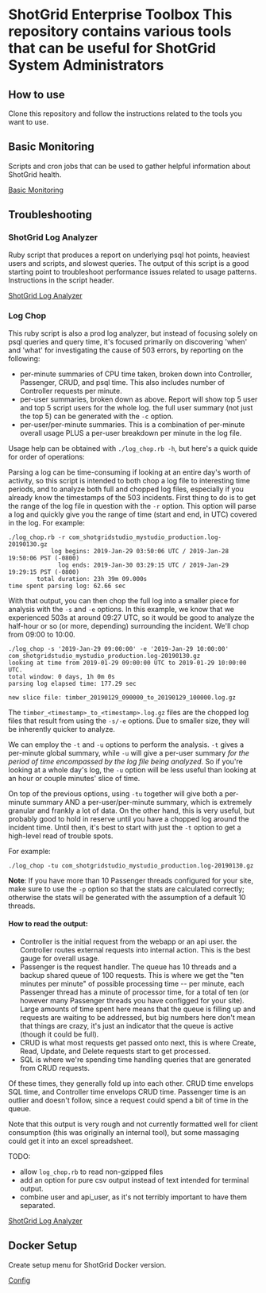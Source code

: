 # ShotGrid Enterprise Toolbox This repository contains various tools that can be useful for ShotGrid System Administrators
## How to use
Clone this repository and follow the instructions related to the tools you want to use.

## Basic Monitoring
Scripts and cron jobs that can be used to gather helpful information about ShotGrid health.

[Basic Monitoring](./basic_monitoring)

## Troubleshooting

### ShotGrid Log Analyzer
Ruby script that produces a report on underlying psql hot points, heaviest users
and scripts, and slowest queries. The output of this script is a good starting
point to troubleshoot performance issues related to usage patterns. Instructions
in the script header.

[ShotGrid Log Analyzer](./troubleshooting/shotgun_log_analyzer.rb)

### Log Chop

This ruby script is also a prod log analyzer, but instead of focusing solely on psql queries and query time, it's focused primarily on discovering 'when' and 'what' for investigating the cause of 503 errors, by reporting on the following:

- per-minute summaries of CPU time taken, broken down into Controller, Passenger, CRUD, and psql time. This also includes number of Controller requests per minute.
- per-user summaries, broken down as above. Report will show top 5 user and top 5 script users for the whole log. the full user summary (not just the top 5) can be generated with the `-c` option.
- per-user/per-minute summaries. This is a combination of per-minute overall usage PLUS a per-user breakdown per minute in the log file.

Usage help can be obtained with `./log_chop.rb -h`, but here's a quick quide for order of operations:

Parsing a log can be time-consuming if looking at an entire day's worth of activity, so this script is intended to both chop a log file to interesting time periods, and to analyze both full and chopped log files, especially if you already know the timestamps of the 503 incidents. First thing to do is to get the range of the log file in question with the `-r` option.  This option will parse a log and quickly give you the range of time (start and end, in UTC) covered in the log. For example:

```
./log_chop.rb -r com_shotgridstudio_mystudio_production.log-20190130.gz
            log begins: 2019-Jan-29 03:50:06 UTC / 2019-Jan-28 19:50:06 PST (-0800)
              log ends: 2019-Jan-30 03:29:15 UTC / 2019-Jan-29 19:29:15 PST (-0800)
        total duration: 23h 39m 09.000s
time spent parsing log: 62.66 sec
```

With that output, you can then chop the full log into a smaller piece for analysis with the `-s` and `-e` options. In this example, we know that we experienced 503s at around 09:27 UTC, so it would be good to analyze the half-hour or so (or more, depending) surrounding the incident. We'll chop from 09:00 to 10:00.

```
./log_chop -s '2019-Jan-29 09:00:00' -e '2019-Jan-29 10:00:00' com_shotgridstudio_mystudio_production.log-20190130.gz
looking at time from 2019-01-29 09:00:00 UTC to 2019-01-29 10:00:00 UTC.
total window: 0 days, 1h 0m 0s
parsing log elapsed time: 177.29 sec

new slice file: timber_20190129_090000_to_20190129_100000.log.gz
```

The `timber_<timestamp>_to_<timestamp>.log.gz` files are the chopped log files that result from using the `-s/-e` options. Due to smaller size, they will be inherently quicker to analyze.

We can employ the `-t` and `-u` options to perform the analysis. `-t` gives a per-minute global summary, while `-u` will give a per-user summary _for the period of time encompassed by the log file being analyzed_. So if you're looking at a whole day's log, the `-u` option will be less useful than looking at an hour or couple minutes' slice of time.

On top of the previous options, using `-tu` together will give both a per-minute summary AND a per-user/per-minute summary, which is extremely granular and frankly a lot of data. On the other hand, this is very useful, but probably good to hold in reserve until you have a chopped log around the incident time. Until then, it's best to start with just the `-t` option to get a high-level read of trouble spots.

For example:

```
./log_chop -tu com_shotgridstudio_mystudio_production.log-20190130.gz
```

**Note**: If you have more than 10 Passenger threads configured for your site, make sure to use the `-p` option so that the stats are calculated correctly; otherwise the stats will be generated with the assumption of a default 10 threads.

#### How to read the output:

- Controller is the initial request from the webapp or an api user. the Controller routes external requests into internal action. This is the best gauge for overall usage.
- Passenger is the request handler. The queue has 10 threads and a backup shared queue of 100 requests. This is where we get the "ten minutes per minute" of possible processing time -- per minute, each Passenger thread has a minute of processor time, for a total of ten (or however many Passenger threads you have configged for your site). Large amounts of time spent here means that the queue is filling up and requests are waiting to be addressed, but big numbers here don't mean that things are crazy, it's just an indicator that the queue is active (though it could be full).
- CRUD is what most requests get passed onto next, this is where Create, Read, Update, and Delete requests start to get processed.
- SQL is where we're spending time handling queries that are generated from CRUD requests.

Of these times, they generally fold up into each other. CRUD time envelops SQL time, and Controller time envelops CRUD time. Passenger time is an outlier and doesn't follow, since a request could spend a bit of time in the queue.

Note that this output is very rough and not currently formatted well for client consumption (this was originally an internal tool), but some massaging could get it into an excel spreadsheet.

TODO:

- allow `log_chop.rb` to read non-gzipped files
- add an option for pure csv output instead of text intended for terminal output.
- combine user and api_user, as it's not terribly important to have them separated.

[ShotGrid Log Analyzer](./troubleshooting/log_chop.rb)

## Docker Setup
Create setup menu for ShotGrid Docker version.

[Config](./config)
